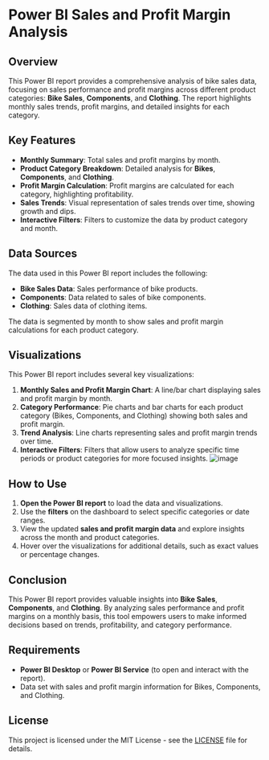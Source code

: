 # Power BI Sales and Profit Margin Analysis

## Overview
This Power BI report provides a comprehensive analysis of bike sales data, focusing on sales performance and profit margins across different product categories: **Bike Sales**, **Components**, and **Clothing**. The report highlights monthly sales trends, profit margins, and detailed insights for each category.

## Key Features
- **Monthly Summary**: Total sales and profit margins by month.
- **Product Category Breakdown**: Detailed analysis for **Bikes**, **Components**, and **Clothing**.
- **Profit Margin Calculation**: Profit margins are calculated for each category, highlighting profitability.
- **Sales Trends**: Visual representation of sales trends over time, showing growth and dips.
- **Interactive Filters**: Filters to customize the data by product category and month.

## Data Sources
The data used in this Power BI report includes the following:
- **Bike Sales Data**: Sales performance of bike products.
- **Components**: Data related to sales of bike components.
- **Clothing**: Sales data of clothing items.
  
The data is segmented by month to show sales and profit margin calculations for each product category.

## Visualizations
This Power BI report includes several key visualizations:
1. **Monthly Sales and Profit Margin Chart**: A line/bar chart displaying sales and profit margin by month.
2. **Category Performance**: Pie charts and bar charts for each product category (Bikes, Components, and Clothing) showing both sales and profit margin.
3. **Trend Analysis**: Line charts representing sales and profit margin trends over time.
4. **Interactive Filters**: Filters that allow users to analyze specific time periods or product categories for more focused insights.
![image](https://github.com/user-attachments/assets/6c5194f9-c73e-471a-8b90-6898560b4193)


## How to Use
1. **Open the Power BI report** to load the data and visualizations.
2. Use the **filters** on the dashboard to select specific categories or date ranges.
3. View the updated **sales and profit margin data** and explore insights across the month and product categories.
4. Hover over the visualizations for additional details, such as exact values or percentage changes.

## Conclusion
This Power BI report provides valuable insights into **Bike Sales**, **Components**, and **Clothing**. By analyzing sales performance and profit margins on a monthly basis, this tool empowers users to make informed decisions based on trends, profitability, and category performance.

## Requirements
- **Power BI Desktop** or **Power BI Service** (to open and interact with the report).
- Data set with sales and profit margin information for Bikes, Components, and Clothing.

## License
This project is licensed under the MIT License - see the [LICENSE](LICENSE) file for details.
